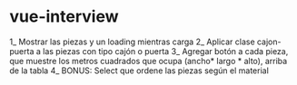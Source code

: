 # vue-interview

1_ Mostrar las piezas y un loading mientras carga
2_ Aplicar clase cajon-puerta a las piezas con tipo cajón o puerta
3_ Agregar botón a cada pieza, que muestre los metros cuadrados que ocupa (ancho* largo *  alto), arriba de la tabla
4_ BONUS: Select que ordene las piezas según el material